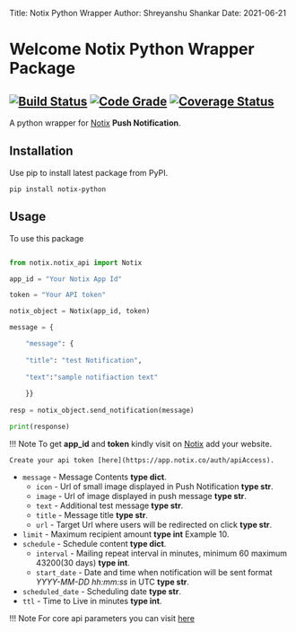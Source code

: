 Title: Notix Python Wrapper
Author: Shreyanshu Shankar
Date: 2021-06-21

# Welcome Notix Python Wrapper Package 
## [![Build Status](https://travis-ci.com/shreyanshu7101904/notix-python.svg?branch=main)](https://travis-ci.com/shreyanshu7101904/notix-python) [![Code Grade](https://www.code-inspector.com/project/23881/status/svg)](https://frontend.code-inspector.com/project/23881/dashboard) [![Coverage Status](https://coveralls.io/repos/github/shreyanshu7101904/notix-python/badge.svg?branch=main)](https://coveralls.io/github/shreyanshu7101904/notix-python?branch=main)
A python wrapper for [Notix](https://notix.co/) **Push Notification**.

## Installation
Use pip to install latest package from PyPI.
``` 
pip install notix-python
```
## Usage
To use this package
```python

from notix.notix_api import Notix

app_id = "Your Notix App Id"

token = "Your API token"

notix_object = Notix(app_id, token)

message = { 

    "message": {
    
    "title": "test Notification", 
    
    "text":"sample notifiaction text"
    
    }}
    
resp = notix_object.send_notification(message)

print(response)
```
!!! Note
    To get **app_id** and **token** kindly visit on [Notix](https://notix.co) add your website.
    
    Create your api token [here](https://app.notix.co/auth/apiAccess).

* `message` - Message Contents **type dict**.
    * `icon` - Url of small image displayed in Push Notification **type str**.
    * `image` - Url of image displayed in push message **type str**.
    * `text` - Additional test message **type str**.  
    * `title` - Message title **type str**.  
    * `url` - Target Url where users will be redirected on click **type str**.
* `limit` - Maximum recipient amount **type int** Example 10.
* `schedule` - Schedule content **type dict**.
    * `interval` - Mailing repeat interval in minutes, minimum 60 maximum 43200(30 days) **type int**.
    * `start_date` - Date and time when notification will be sent format _YYYY-MM-DD hh:mm:ss_ in UTC **type str**.
* `scheduled_date` - Scheduling date **type str**.
* `ttl` - Time to Live in minutes **type int**.

!!! Note
    For core api parameters you can visit [here](https://docs.notix.co/api-send.html) 
